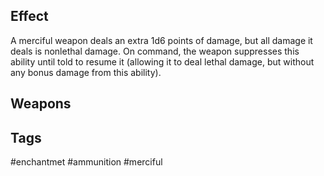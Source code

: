 ## Effect
A merciful weapon deals an extra 1d6 points of damage, but all damage it deals is nonlethal damage. On command, the weapon suppresses this ability until told to resume it (allowing it to deal lethal damage, but without any bonus damage from this ability).

## Weapons

## Tags
#enchantmet #ammunition #merciful